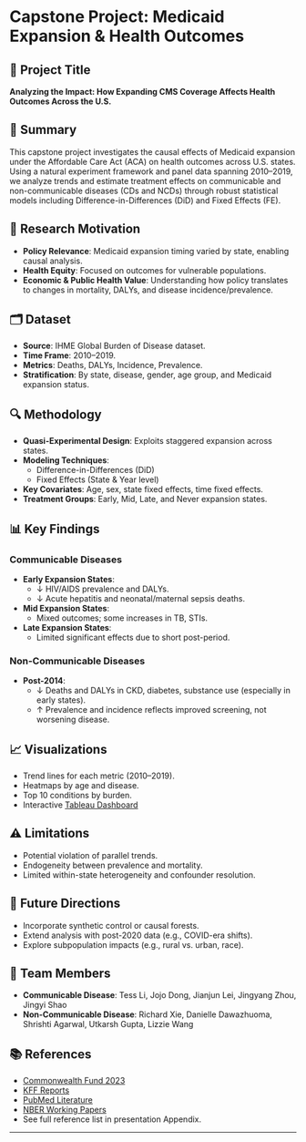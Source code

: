 # Capstone Project: Medicaid Expansion & Health Outcomes

## 📌 Project Title
**Analyzing the Impact: How Expanding CMS Coverage Affects Health Outcomes Across the U.S.**

## 🧠 Summary
This capstone project investigates the causal effects of Medicaid expansion under the Affordable Care Act (ACA) on health outcomes across U.S. states. Using a natural experiment framework and panel data spanning 2010–2019, we analyze trends and estimate treatment effects on communicable and non-communicable diseases (CDs and NCDs) through robust statistical models including Difference-in-Differences (DiD) and Fixed Effects (FE).

## 🎯 Research Motivation
- **Policy Relevance**: Medicaid expansion timing varied by state, enabling causal analysis.
- **Health Equity**: Focused on outcomes for vulnerable populations.
- **Economic & Public Health Value**: Understanding how policy translates to changes in mortality, DALYs, and disease incidence/prevalence.

## 🗂️ Dataset
- **Source**: IHME Global Burden of Disease dataset.
- **Time Frame**: 2010–2019.
- **Metrics**: Deaths, DALYs, Incidence, Prevalence.
- **Stratification**: By state, disease, gender, age group, and Medicaid expansion status.

## 🔍 Methodology
- **Quasi-Experimental Design**: Exploits staggered expansion across states.
- **Modeling Techniques**:
  - Difference-in-Differences (DiD)
  - Fixed Effects (State & Year level)
- **Key Covariates**: Age, sex, state fixed effects, time fixed effects.
- **Treatment Groups**: Early, Mid, Late, and Never expansion states.

## 📊 Key Findings

### Communicable Diseases
- **Early Expansion States**:
  - ↓ HIV/AIDS prevalence and DALYs.
  - ↓ Acute hepatitis and neonatal/maternal sepsis deaths.
- **Mid Expansion States**:
  - Mixed outcomes; some increases in TB, STIs.
- **Late Expansion States**:
  - Limited significant effects due to short post-period.

### Non-Communicable Diseases
- **Post-2014**:
  - ↓ Deaths and DALYs in CKD, diabetes, substance use (especially in early states).
  - ↑ Prevalence and incidence reflects improved screening, not worsening disease.

## 📈 Visualizations
- Trend lines for each metric (2010–2019).
- Heatmaps by age and disease.
- Top 10 conditions by burden.
- Interactive [Tableau Dashboard](https://public.tableau.com/app/profile/jianjun.lei2308/viz/Capstone_17451914903710/Dashboard2)

## ⚠️ Limitations
- Potential violation of parallel trends.
- Endogeneity between prevalence and mortality.
- Limited within-state heterogeneity and confounder resolution.

## 🔭 Future Directions
- Incorporate synthetic control or causal forests.
- Extend analysis with post-2020 data (e.g., COVID-era shifts).
- Explore subpopulation impacts (e.g., rural vs. urban, race).

## 👥 Team Members
- **Communicable Disease**: Tess Li, Jojo Dong, Jianjun Lei, Jingyang Zhou, Jingyi Shao  
- **Non-Communicable Disease**: Richard Xie, Danielle Dawazhuoma, Shrishti Agarwal, Utkarsh Gupta, Lizzie Wang

## 📚 References
- [Commonwealth Fund 2023](https://www.commonwealthfund.org)
- [KFF Reports](https://www.kff.org)
- [PubMed Literature](https://pubmed.ncbi.nlm.nih.gov/)
- [NBER Working Papers](https://www.nber.org/)
- See full reference list in presentation Appendix.

---
